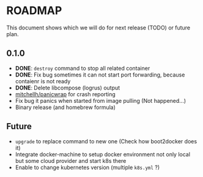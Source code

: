 # ROADMAP

This document shows which we will do for next release (TODO) or future plan.

## 0.1.0

- **DONE**: `destroy` command to stop all related container
- **DONE**: Fix bug sometimes it can not start port forwarding, because contaienr is not ready
- **DONE**: Delete libcompose (logrus) output
- [mitchellh/panicwrap](https://github.com/mitchellh/panicwrap) for crash reporting
- Fix bug it panics when started from image pulling (Not happened...)
- Binary release (and homebrew formula)

## Future

- `upgrade` to replace command to new one (Check how boot2docker does it)
- Integrate docker-machine to setup docker environment not only local but some cloud provider and start k8s there
- Enable to change kubernetes version (multiple `k8s.yml` ?)
